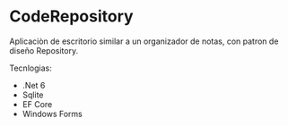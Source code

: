 # CodeRepository
Aplicaciòn de escritorio similar a un organizador de notas, con patron de diseño Repository.

Tecnlogias:
* .Net 6
* Sqlite
* EF Core
* Windows Forms



